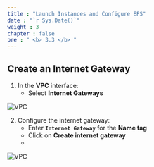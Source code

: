```yaml
---
title : "Launch Instances and Configure EFS"
date : "`r Sys.Date()`"
weight : 3
chapter : false
pre : " <b> 3.3 </b> "
---
```


## Create an Internet Gateway

1. In the **VPC** interface:
   - Select **Internet Gateways**

 ![VPC](/images/3-configureefs/3.3-launchinstancesandconfigureefs/1.png?featherlight=false&width=90pc)

2. Configure the internet gateway:
   - Enter **```Internet Gateway```** for the **Name tag**
   - Click on **Create internet gateway**  
   - 
 ![VPC](/images/3-configureefs/3.3-launchinstancesandconfigureefs/2.png?featherlight=false&width=90pc)

